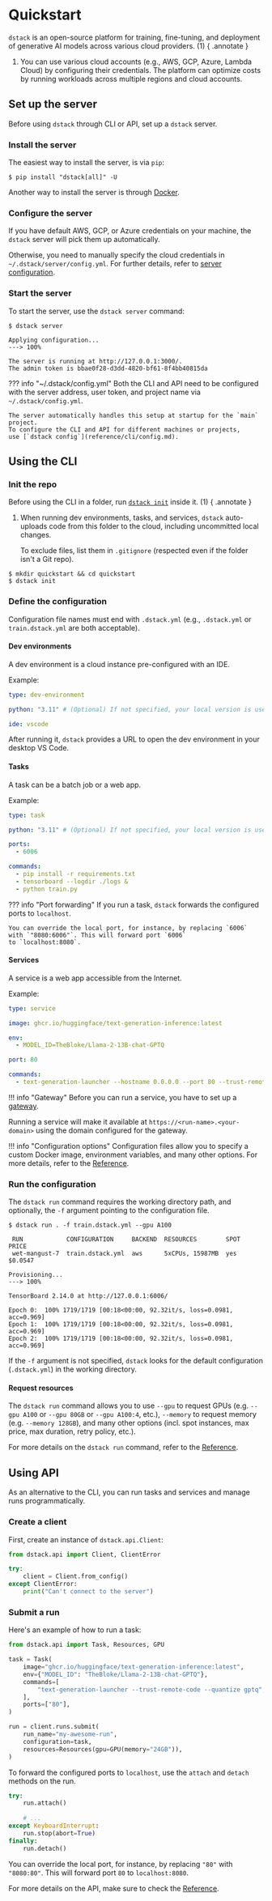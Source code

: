 # Quickstart

`dstack` is an open-source platform for training, fine-tuning, and deployment of 
generative AI models across various cloud providers. (1)
{ .annotate } 

1. You can use various cloud accounts (e.g., AWS, GCP, Azure, Lambda Cloud) by configuring 
   their credentials. The platform can optimize costs by running workloads across multiple 
   regions and cloud accounts.

## Set up the server

Before using `dstack` through CLI or API, set up a `dstack` server. 

[//]: # (&#40;1&#41;)
[//]: # ({ .annotate } )

[//]: # (1.  The server manages your workloads' state and orchestrates them across configured cloud providers.)

### Install the server

The easiest way to install the server, is via `pip`:

<div class="termy">

```shell
$ pip install "dstack[all]" -U
```

</div>

Another way to install the server is through [Docker](https://hub.docker.com/r/dstackai/dstack).

### Configure the server

If you have default AWS, GCP, or Azure credentials on your machine, the `dstack` server will pick them up automatically.

Otherwise, you need to manually specify the cloud credentials in `~/.dstack/server/config.yml`.
For further details, refer to [server configuration](configuration/server.md).

### Start the server

To start the server, use the `dstack server` command:

<div class="termy">

```shell
$ dstack server

Applying configuration...
---> 100%

The server is running at http://127.0.0.1:3000/.
The admin token is bbae0f28-d3dd-4820-bf61-8f4bb40815da
```

</div>

[//]: # (TODO: Add a link to the Docker image)

??? info "~/.dstack/config.yml"
    Both the CLI and API need to be configured with the server address, user token, and project name 
    via `~/.dstack/config.yml`. 

    The server automatically handles this setup at startup for the `main` project. 
    To configure the CLI and API for different machines or projects,
    use [`dstack config`](reference/cli/config.md).

## Using the CLI

[//]: # (TODO: Mention how to configure the CLI)

### Init the repo

Before using the CLI in a folder, run [`dstack init`](reference/cli/init.md) inside it. (1)
{ .annotate } 

1.  When running dev environments, tasks, and services, `dstack` auto-uploads code from this folder to the cloud, including
uncommitted local changes. 

    To exclude files, list them in `.gitignore` (respected even if the folder isn't a Git repo).

<div class="termy">

```shell
$ mkdir quickstart && cd quickstart
$ dstack init
```

</div>

[//]: # (TODO: Optionally, mention Git credentials)

### Define the configuration

Configuration file names must end with `.dstack.yml` (e.g., `.dstack.yml` or `train.dstack.yml` are both acceptable).

#### Dev environments

A dev environment is a cloud instance pre-configured with an IDE.

Example:

<div editor-title=".dstack.yml"> 

```yaml
type: dev-environment

python: "3.11" # (Optional) If not specified, your local version is used

ide: vscode
```

</div>

After running it, `dstack` provides a URL to open the dev environment in your desktop VS Code.

[//]: # (TODO: Add a link to learn more about dev environments)

#### Tasks

A task can be a batch job or a web app.

Example:

<div editor-title="train.dstack.yml"> 

```yaml
type: task

python: "3.11" # (Optional) If not specified, your local version is used

ports:
  - 6006

commands:
  - pip install -r requirements.txt
  - tensorboard --logdir ./logs &
  - python train.py
```

</div>

??? info "Port forwarding"
    If you run a task, `dstack` forwards the configured ports to `localhost`.
    
    You can override the local port, for instance, by replacing `6006` with `"8080:6006"`. This will forward port `6006` 
    to `localhost:8080`.

[//]: # (TODO: Add a link to learn more about tasks)

#### Services

A service is a web app accessible from the Internet.

Example:

<div editor-title="service.dstack.yml"> 

```yaml
type: service

image: ghcr.io/huggingface/text-generation-inference:latest

env: 
  - MODEL_ID=TheBloke/Llama-2-13B-chat-GPTQ 

port: 80

commands:
  - text-generation-launcher --hostname 0.0.0.0 --port 80 --trust-remote-code
```

</div>

!!! info "Gateway"
    Before you can run a service, you have to set up a [gateway](guides/services.md#set-up-a-gateway).

Running a service will make it available at `https://<run-name>.<your-domain>` using the
domain configured for the gateway.  

!!! info "Configuration options"
    Configuration files allow you to specify a custom Docker image, environment variables, and many other 
    options.
    For more details, refer to the [Reference](reference/dstack.yml/index.md).

[//]: # (TODO: Add a link to learn more about services)

### Run the configuration

The `dstack run` command requires the working directory path, and optionally, the `-f`
argument pointing to the configuration file.

<div class="termy">

```shell
$ dstack run . -f train.dstack.yml --gpu A100

 RUN            CONFIGURATION     BACKEND  RESOURCES        SPOT  PRICE
 wet-mangust-7  train.dstack.yml  aws      5xCPUs, 15987MB  yes   $0.0547  

Provisioning...
---> 100%

TensorBoard 2.14.0 at http://127.0.0.1:6006/

Epoch 0:  100% 1719/1719 [00:18<00:00, 92.32it/s, loss=0.0981, acc=0.969]
Epoch 1:  100% 1719/1719 [00:18<00:00, 92.32it/s, loss=0.0981, acc=0.969]
Epoch 2:  100% 1719/1719 [00:18<00:00, 92.32it/s, loss=0.0981, acc=0.969]
```

</div>

If the `-f` argument is not specified, `dstack` looks for the default configuration (`.dstack.yml`) in the working directory.

#### Request resources

The `dstack run` command allows you to use `--gpu` to request GPUs (e.g. `--gpu A100` or `--gpu 80GB` or `--gpu A100:4`, etc.),
`--memory` to request memory (e.g. `--memory 128GB`),
and many other options (incl. spot instances, max price, max duration, retry policy, etc.).

For more details on the `dstack run` command, refer to the [Reference](reference/cli/run.md).

## Using API

As an alternative to the CLI, you can run tasks and services and manage runs programmatically.

### Create a client

First, create an instance of `dstack.api.Client`:

```python
from dstack.api import Client, ClientError

try:
    client = Client.from_config()
except ClientError:
    print("Can't connect to the server")
```

### Submit a run

Here's an example of how to run a task:

```python
from dstack.api import Task, Resources, GPU

task = Task(
    image="ghcr.io/huggingface/text-generation-inference:latest",
    env={"MODEL_ID": "TheBloke/Llama-2-13B-chat-GPTQ"},
    commands=[
        "text-generation-launcher --trust-remote-code --quantize gptq",
    ],
    ports=["80"],
)

run = client.runs.submit(
    run_name="my-awesome-run",
    configuration=task,
    resources=Resources(gpu=GPU(memory="24GB")),
)
```

[//]: # (TODO: Explain how to mount a repo)

To forward the configured ports to `localhost`, use the `attach` and `detach` methods on the run.

```python
try:
    run.attach()
    
    # ...
except KeyboardInterrupt:
    run.stop(abort=True)
finally:
    run.detach()
```

You can override the local port, for instance, by replacing `"80"` with `"8080:80"`. This will forward port `80`
to `localhost:8080`.

[//]: # (The `stop` method on the run stops the run.)

For more details on the API, make sure to check the [Reference](reference/api/python/index.md).

[//]: # (## What's next?)
[//]: # (TODO: Guides, examples, reference, Discord, etc)